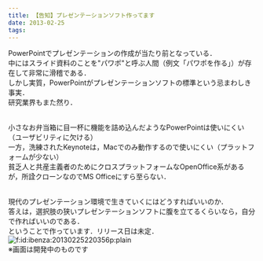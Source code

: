 ```yaml
---
title: 【告知】プレゼンテーションソフト作ってます
date: 2013-02-25
tags: 
---
```


PowerPointでプレゼンテーションの作成が当たり前となっている．<br />
中にはスライド資料のことを"パワポ"と呼ぶ人間（例文「パワポを作る」）が存在して非常に滑稽である．<br />
しかし実質，PowerPointがプレゼンテーションソフトの標準という忌まわしき事実．<br />
研究業界もまた然り．

<br />小さなお弁当箱に目一杯に機能を詰め込んだようなPowerPointは使いにくい（ユーザビリティに欠ける）<br />
一方，洗練されたKeynoteは，Macでのみ動作するので使いにくい（プラットフォームが少ない）<br />
貧乏人と共産主義者のためにクロスプラットフォームなOpenOffice系があるが，所詮クローンなのでMS Officeにすら至らない．

<br />現代のプレゼンテーション環境で生きていくにはどうすればいいのか．<br />
答えは，選択肢の狭いプレゼンテーションソフトに腹を立てるくらいなら，自分で作ればいいのである．<br />
ということで作っています．リリース日は未定．<br /><span itemscope itemtype="http://schema.org/Photograph"><img src="http://cdn-ak.f.st-hatena.com/images/fotolife/i/ibenza/20130225/20130225220356.png" alt="f:id:ibenza:20130225220356p:plain" title="f:id:ibenza:20130225220356p:plain" class="hatena-fotolife" itemprop="image"></span><br />
※画面は開発中のものです

